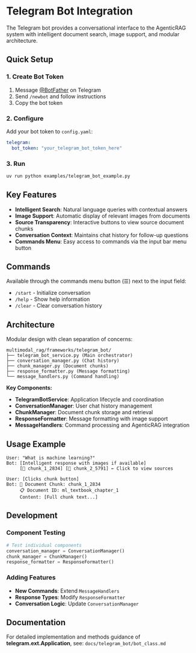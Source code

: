 # Telegram Bot Integration

The Telegram bot provides a conversational interface to the AgenticRAG system with intelligent document search, image support, and modular architecture.

## Quick Setup

### 1. Create Bot Token
1. Message [@BotFather](https://t.me/botfather) on Telegram
2. Send `/newbot` and follow instructions
3. Copy the bot token

### 2. Configure
Add your bot token to `config.yaml`:

```yaml
telegram:
  bot_token: "your_telegram_bot_token_here"
```

### 3. Run
```bash
uv run python examples/telegram_bot_example.py
```

## Key Features

- **Intelligent Search**: Natural language queries with contextual answers
- **Image Support**: Automatic display of relevant images from documents  
- **Source Transparency**: Interactive buttons to view source document chunks
- **Conversation Context**: Maintains chat history for follow-up questions
- **Commands Menu**: Easy access to commands via the input bar menu button

## Commands

Available through the commands menu button (☰) next to the input field:

- `/start` - Initialize conversation
- `/help` - Show help information  
- `/clear` - Clear conversation history

## Architecture

Modular design with clean separation of concerns:

```
multimodal_rag/frameworks/telegram_bot/
├── telegram_bot_service.py (Main orchestrator)
├── conversation_manager.py (Chat history)
├── chunk_manager.py (Document chunks)
├── response_formatter.py (Message formatting)
└── message_handlers.py (Command handling)
```

**Key Components:**
- **TelegramBotService**: Application lifecycle and coordination
- **ConversationManager**: User chat history management
- **ChunkManager**: Document chunk storage and retrieval
- **ResponseFormatter**: Message formatting with image support
- **MessageHandlers**: Command processing and AgenticRAG integration

## Usage Example

```
User: "What is machine learning?"
Bot: [Intelligent response with images if available]
     [📄 chunk_1_2834] [📄 chunk_2_5791] ← Click to view sources

User: [Clicks chunk button]
Bot: 📄 Document Chunk: chunk_1_2834
     📋 Document ID: ml_textbook_chapter_1
     Content: [Full chunk text...]
```

## Development

### Component Testing
```python
# Test individual components
conversation_manager = ConversationManager()
chunk_manager = ChunkManager()
response_formatter = ResponseFormatter()
```

### Adding Features
- **New Commands**: Extend `MessageHandlers`
- **Response Types**: Modify `ResponseFormatter`  
- **Conversation Logic**: Update `ConversationManager`

## Documentation

For detailed implementation and methods guidance of **telegram.ext.Application**, see: `docs/telegram_bot/bot_class.md`
